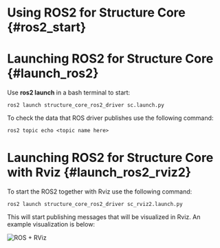 # Using ROS2 for Structure Core {#ros2_start}

<!-- more -->

# Launching ROS2 for Structure Core {#launch_ros2}

Use **ros2 launch** in a bash terminal to start:

~~~{.sh}
ros2 launch structure_core_ros2_driver sc.launch.py
~~~

To check the data that ROS driver publishes use the following command:

~~~
ros2 topic echo <topic name here>
~~~

# Launching ROS2 for Structure Core with Rviz {#launch_ros2_rviz2}

To start the ROS2 together with Rviz use the following command:

~~~{.sh}
ros2 launch structure_core_ros2_driver sc_rviz2.launch.py
~~~

This will start publishing messages that will be visualized in Rviz. An example visualization is below: 

![ROS + RViz](rviz2.png)

